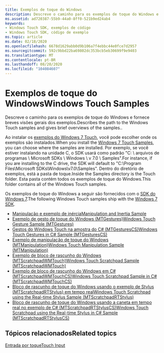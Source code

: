 ```yaml
---
title: Exemplos de toque do Windows
description: Descreve o caminho para os exemplos de toque do Windows e fornece breves visões gerais dos exemplos.
ms.assetid: ad720387-55b9-44a0-8ff0-521b9ed24ab4
keywords:
- Windows Touch SDK, exemplos de código
- Windows Touch SDK, código de exemplo
ms.topic: article
ms.date: 02/18/2020
ms.openlocfilehash: 6678d1629abb0d9b106a7f4ebbc44e0fce7d2957
ms.sourcegitcommit: 592c9bbd22ba69802dc353bcb5eb30699f9e9403
ms.translationtype: MT
ms.contentlocale: pt-BR
ms.lasthandoff: 08/20/2020
ms.locfileid: "104084607"
---
```

# <a name="windows-touch-samples"></a><span data-ttu-id="1fb07-105">Exemplos de toque do Windows</span><span class="sxs-lookup"><span data-stu-id="1fb07-105">Windows Touch Samples</span></span>

<span data-ttu-id="1fb07-106">Descreve o caminho para os exemplos de toque do Windows e fornece breves visões gerais dos exemplos.</span><span class="sxs-lookup"><span data-stu-id="1fb07-106">Describes the path to the Windows Touch samples and gives brief overviews of the samples..</span></span>

<span data-ttu-id="1fb07-107">Ao instalar os [exemplos do Windows 7 Touch](), você pode escolher onde os exemplos são instalados.</span><span class="sxs-lookup"><span data-stu-id="1fb07-107">When you install the [Windows 7 Touch Samples](), you can choose where the samples are installed.</span></span> <span data-ttu-id="1fb07-108">Por exemplo, se você estiver instalando na unidade C, o SDK usará como padrão "C: \\ arquivos de programas \\ Microsoft SDKs \\ Windows \\ v 7.0 \\ Samples".</span><span class="sxs-lookup"><span data-stu-id="1fb07-108">For instance, if you are installing to the C drive, the SDK will default to "C:\\Program Files\\Microsoft SDKs\\Windows\\v7.0\\Samples".</span></span> <span data-ttu-id="1fb07-109">Dentro do diretório de exemplos, está a pasta de toque.</span><span class="sxs-lookup"><span data-stu-id="1fb07-109">Inside the Samples directory is the Touch folder.</span></span> <span data-ttu-id="1fb07-110">Esta pasta contém todos os exemplos de toque do Windows.</span><span class="sxs-lookup"><span data-stu-id="1fb07-110">This folder contains all of the Windows Touch samples.</span></span>

<span data-ttu-id="1fb07-111">Os exemplos de toque do Windows a seguir são fornecidos com o [SDK do Windows 7]().</span><span class="sxs-lookup"><span data-stu-id="1fb07-111">The following Windows Touch samples ship with the [Windows 7 SDK]().</span></span>

- [<span data-ttu-id="1fb07-112">Manipulação e exemplo de inércia</span><span class="sxs-lookup"><span data-stu-id="1fb07-112">Manipulation and Inertia Sample</span></span>](manipulation-and-inertia-sample.md)
- [<span data-ttu-id="1fb07-113">Exemplo de gesto de toque do Windows (MTGestures)</span><span class="sxs-lookup"><span data-stu-id="1fb07-113">Windows Touch Gesture Sample (MTGestures)</span></span>](windows-touch-gesture-sample--mtgestures-.md)
- [<span data-ttu-id="1fb07-114">Gestos do Windows Touch na amostra do C# (MTGesturesCS)</span><span class="sxs-lookup"><span data-stu-id="1fb07-114">Windows Touch Gestures in C# Sample (MTGesturesCS)</span></span>](windows-touch-gestures-in-c--sample--mtgesturescs-.md)
- [<span data-ttu-id="1fb07-115">Exemplo de manipulação de toque do Windows (MTManipulation)</span><span class="sxs-lookup"><span data-stu-id="1fb07-115">Windows Touch Manipulation Sample (MTManipulation)</span></span>](windows-touch-manipulation-sample--mtmanipulation-.md)
- [<span data-ttu-id="1fb07-116">Exemplo de bloco de rascunho do Windows (MTScratchpadWMTouch)</span><span class="sxs-lookup"><span data-stu-id="1fb07-116">Windows Touch Scratchpad Sample (MTScratchpadWMTouch)</span></span>](windows-touch-scratchpad-sample--mtscratchpadwmtouch-.md)
- [<span data-ttu-id="1fb07-117">Exemplo de bloco de rascunho do Windows em C# (MTScratchpadWMTouchCS)</span><span class="sxs-lookup"><span data-stu-id="1fb07-117">Windows Touch Scratchpad Sample in C# (MTScratchpadWMTouchCS)</span></span>](windows-touch-scratchpad-sample-in-c---mtscratchpadwmtouchcs-.md)
- [<span data-ttu-id="1fb07-118">Bloco de rascunho de toque do Windows usando o exemplo de Stylus (MTScratchpadRTStylus) em tempo real</span><span class="sxs-lookup"><span data-stu-id="1fb07-118">Windows Touch Scratchpad using the Real-time Stylus Sample (MTScratchpadRTStylus)</span></span>](windows-touch-scratchpad-using-the-real-time-stylus-sample--mtscratchpadrtstylus-.md)
- [<span data-ttu-id="1fb07-119">Bloco de rascunho de toque do Windows usando a caneta em tempo real no exemplo de C# (MTScratchpadRTStylusCS)</span><span class="sxs-lookup"><span data-stu-id="1fb07-119">Windows Touch Scratchpad using the Real-time Stylus in C# Sample (MTScratchpadRTStylusCS)</span></span>](windows-touch-scratchpad-using-the-real-time-stylus-in-c--sample--mtscratchpadrtstyluscs-.md)

## <a name="related-topics"></a><span data-ttu-id="1fb07-120">Tópicos relacionados</span><span class="sxs-lookup"><span data-stu-id="1fb07-120">Related topics</span></span>

[<span data-ttu-id="1fb07-121">Entrada por toque</span><span class="sxs-lookup"><span data-stu-id="1fb07-121">Touch Input</span></span>](windows-touch-portal.md)